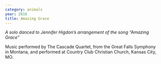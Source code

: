```yaml
---
category: animals
year: 2016
title: Amazing Grace
---
```

*A solo danced to Jennifer Higdon’s arrangement of the song “Amazing Grace”*

Music performed by The Cascade Quartet, from the Great Falls Symphony in Montana, and performed at Country Club Christian Church, Kansas City, MO.